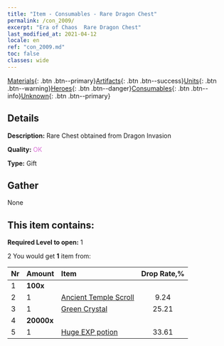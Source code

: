 ```yaml
---
title: "Item - Consumables - Rare Dragon Chest"
permalink: /con_2009/
excerpt: "Era of Chaos  Rare Dragon Chest"
last_modified_at: 2021-04-12
locale: en
ref: "con_2009.md"
toc: false
classes: wide
---
```

 [Materials](/Items/){: .btn .btn--primary}[Artifacts](/Items/Artifacts/){: .btn .btn--success}[Units](/Items/Units/){: .btn .btn--warning}[Heroes](/Items/Heroes/){: .btn .btn--danger}[Consumables](/Items/Consumables/){: .btn .btn--info}[Unknown](/Items/Unknown/){: .btn .btn--primary}

## Details
 **Description:** Rare Chest obtained from Dragon Invasion

 **Quality:** <span style="color: #DA70D6">OK</span>

 **Type:** Gift

## Gather

  None

## This item contains:

 **Required Level to open:** 1

 2 You would get **1** item  from:

  | Nr | Amount |     Item    | Drop Rate,% |
  |:---|:-------|:------------|:---------:|
  | 1 |  **100x** | <i class="fas fa-gem"/> |  | 1.68 | 
  | 2 | 1 | [Ancient Temple Scroll](/Items/con_697/) | 9.24 | 
  | 3 | 1 | [Green Crystal](/Items/con_711/) | 25.21 | 
  | 4 |  **20000x** | <i class="fas fa-coins"/> |  | 30.25 | 
  | 5 | 1 | [Huge EXP potion](/Items/con_703/) | 33.61 | 

